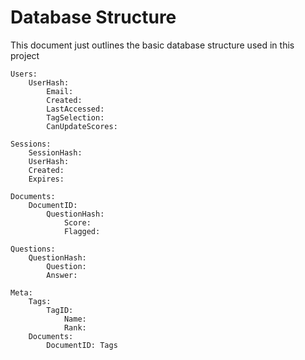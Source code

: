 
# Database Structure

This document just outlines the basic database structure used in this project

```
Users:
    UserHash:
        Email:
        Created:
        LastAccessed:
        TagSelection:
        CanUpdateScores:

Sessions:
    SessionHash:
    UserHash:
    Created:
    Expires:

Documents:
    DocumentID:
        QuestionHash:
            Score:
            Flagged:

Questions:
    QuestionHash:
        Question:
        Answer:

Meta:
    Tags:
        TagID:
            Name:
            Rank:
    Documents:
        DocumentID: Tags

```